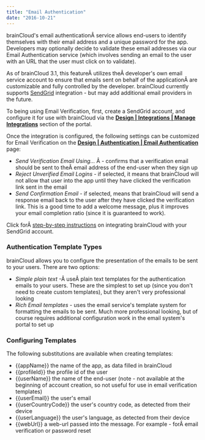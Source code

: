 ```yaml
---
title: "Email Authentication"
date: "2016-10-21"
---
```


brainCloud's email authenticationÂ service allows end-users to identify themselves with their email address and a unique password for the app. Developers may optionally decide to validate these email addresses via our Email Authentication service (which involves sending an email to the user with an URL that the user must click on to validate).

As of brainCloud 3.1, this featureÂ utilizes theÂ developer's own email service account to ensure that emails sent on behalf of the applicationÂ are customizable and fully controlled by the developer. brainCloud currently supports [SendGrid](http://sendgrid.com) integration - but may add additional email providers in the future.

To being using Email Verification, first, create a SendGrid account, and configure it for use with brainCloud via the [**Design | Integrations | Manage Integrations**](https://portal.braincloudservers.com/admin/dashboard#/development/integrations-manage-integrations) section of the portal.

Once the integration is configured, the following settings can be customized for Email Verification on the [**Design | Authentication | Email Authentication**](https://portal.braincloudservers.com/admin/dashboard#/development/authentication-email) page:

- _Send Verification Email Using..._ Â - confirms that a verification email should be sent to theÂ email address of the end-user when they sign up
- _Reject Unverified Email Logins_ - if selected, it means that brainCloud will not allow that user into the app until they have clicked the verification link sent in the email
- _Send Confirmation Email_ - if selected, means that brainCloud will send a response email back to the user after they have clicked the verification link. This is a good time to add a welcome message, plus it improves your email completion ratio (since it is guaranteed to work).

Click forÂ [step-by-step instructions](/learn/portal-tutorials/email-integration-sendgrid/) on integrating brainCloud with your SendGrid account.

### Authentication Template Types

brainCloud allows you to configure the presentation of the emails to be sent to your users. There are two options:

- _Simple plain text_ -Â useÂ plain text templates for the authentication emails to your users. These are the simplest to set up (since you don't need to create custom templates), but they aren't very professional looking
- _Rich Email templates_ - uses the email service's template system for formatting the emails to be sent. Much more professional looking, but of course requires additional configuration work in the email system's portal to set up

### Configuring Templates

The following substitutions are available when creating templates:

- {{appName}} the name of the app, as data filled in brainCloud
- {{profileId}} the profile id of the user
- {{userName}} the name of the end-user (note - not available at the beginning of account creation, so not useful for use in email verification templates)
- {{userEmail}} the user's email
- {{userCountryCode}} the user's country code, as detected from their device
- {{userLanguage}} the user's language, as detected from their device
- {{webUrl}} a web-url passed into the message. For example - forÂ email verification or password reset
